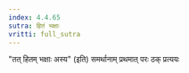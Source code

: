 ```yaml
---
index: 4.4.65
sutra: हितं भक्षाः
vritti: full_sutra
---
```


"तत् हितम् भक्षाः अस्य" (इति) समर्थानाम् प्रथमात् परः ठक् प्रत्ययः 
